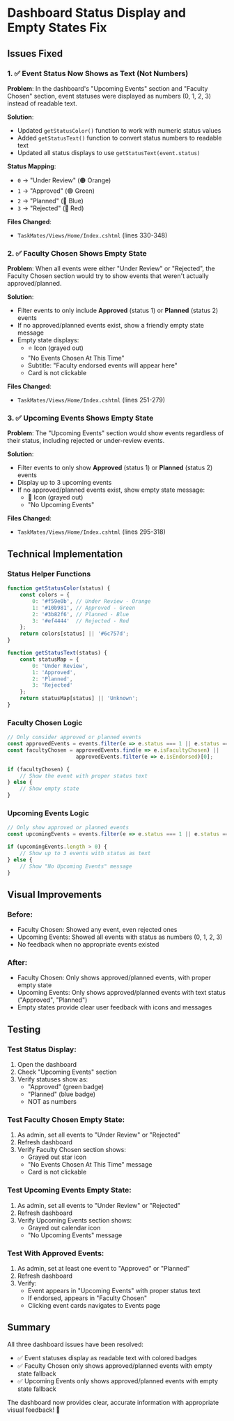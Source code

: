 # Dashboard Status Display and Empty States Fix

## Issues Fixed

### 1. ✅ Event Status Now Shows as Text (Not Numbers)
**Problem**: In the dashboard's "Upcoming Events" section and "Faculty Chosen" section, event statuses were displayed as numbers (0, 1, 2, 3) instead of readable text.

**Solution**: 
- Updated `getStatusColor()` function to work with numeric status values
- Added `getStatusText()` function to convert status numbers to readable text
- Updated all status displays to use `getStatusText(event.status)`

**Status Mapping**:
- `0` → "Under Review" (🟠 Orange)
- `1` → "Approved" (🟢 Green)
- `2` → "Planned" (🔵 Blue)
- `3` → "Rejected" (🔴 Red)

**Files Changed**:
- `TaskMates/Views/Home/Index.cshtml` (lines 330-348)

### 2. ✅ Faculty Chosen Shows Empty State
**Problem**: When all events were either "Under Review" or "Rejected", the Faculty Chosen section would try to show events that weren't actually approved/planned.

**Solution**:
- Filter events to only include **Approved** (status 1) or **Planned** (status 2) events
- If no approved/planned events exist, show a friendly empty state message
- Empty state displays:
  - ⭐ Icon (grayed out)
  - "No Events Chosen At This Time"
  - Subtitle: "Faculty endorsed events will appear here"
  - Card is not clickable

**Files Changed**:
- `TaskMates/Views/Home/Index.cshtml` (lines 251-279)

### 3. ✅ Upcoming Events Shows Empty State
**Problem**: The "Upcoming Events" section would show events regardless of their status, including rejected or under-review events.

**Solution**:
- Filter events to only show **Approved** (status 1) or **Planned** (status 2) events
- Display up to 3 upcoming events
- If no approved/planned events exist, show empty state message:
  - 📅 Icon (grayed out)
  - "No Upcoming Events"

**Files Changed**:
- `TaskMates/Views/Home/Index.cshtml` (lines 295-318)

## Technical Implementation

### Status Helper Functions

```javascript
function getStatusColor(status) {
    const colors = {
        0: '#f59e0b', // Under Review - Orange
        1: '#10b981', // Approved - Green
        2: '#3b82f6', // Planned - Blue
        3: '#ef4444'  // Rejected - Red
    };
    return colors[status] || '#6c757d';
}

function getStatusText(status) {
    const statusMap = {
        0: 'Under Review',
        1: 'Approved',
        2: 'Planned',
        3: 'Rejected'
    };
    return statusMap[status] || 'Unknown';
}
```

### Faculty Chosen Logic

```javascript
// Only consider approved or planned events
const approvedEvents = events.filter(e => e.status === 1 || e.status === 2);
const facultyChosen = approvedEvents.find(e => e.isFacultyChosen) || 
                      approvedEvents.filter(e => e.isEndorsed)[0];

if (facultyChosen) {
    // Show the event with proper status text
} else {
    // Show empty state
}
```

### Upcoming Events Logic

```javascript
// Only show approved or planned events
const upcomingEvents = events.filter(e => e.status === 1 || e.status === 2);

if (upcomingEvents.length > 0) {
    // Show up to 3 events with status as text
} else {
    // Show "No Upcoming Events" message
}
```

## Visual Improvements

### Before:
- Faculty Chosen: Showed any event, even rejected ones
- Upcoming Events: Showed all events with status as numbers (0, 1, 2, 3)
- No feedback when no appropriate events existed

### After:
- Faculty Chosen: Only shows approved/planned events, with proper empty state
- Upcoming Events: Only shows approved/planned events with text status ("Approved", "Planned")
- Empty states provide clear user feedback with icons and messages

## Testing

### Test Status Display:
1. Open the dashboard
2. Check "Upcoming Events" section
3. Verify statuses show as:
   - "Approved" (green badge)
   - "Planned" (blue badge)
   - NOT as numbers

### Test Faculty Chosen Empty State:
1. As admin, set all events to "Under Review" or "Rejected"
2. Refresh dashboard
3. Verify Faculty Chosen section shows:
   - Grayed out star icon
   - "No Events Chosen At This Time" message
   - Card is not clickable

### Test Upcoming Events Empty State:
1. As admin, set all events to "Under Review" or "Rejected"
2. Refresh dashboard
3. Verify Upcoming Events section shows:
   - Grayed out calendar icon
   - "No Upcoming Events" message

### Test With Approved Events:
1. As admin, set at least one event to "Approved" or "Planned"
2. Refresh dashboard
3. Verify:
   - Event appears in "Upcoming Events" with proper status text
   - If endorsed, appears in "Faculty Chosen"
   - Clicking event cards navigates to Events page

## Summary

All three dashboard issues have been resolved:
- ✅ Event statuses display as readable text with colored badges
- ✅ Faculty Chosen only shows approved/planned events with empty state fallback
- ✅ Upcoming Events only shows approved/planned events with empty state fallback

The dashboard now provides clear, accurate information with appropriate visual feedback! 🎉

